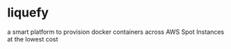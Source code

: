 # liquefy
a smart platform to provision docker containers across AWS Spot Instances at the lowest cost
